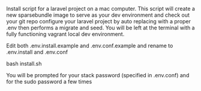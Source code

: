 Install script for a laravel project on a mac computer. This script will create a new sparsebundle image to serve as your dev environment and check out your git repo configure your laravel project by auto replacing with a proper .env then performs a migrate and seed. You will be left at the terminal with a fully functioning vagrant local dev environment.

Edit both .env.install.example and .env.conf.example and rename to .env.install and .env.conf

bash install.sh

You will be prompted for your stack password (specified in .env.conf) and for the sudo password a few times